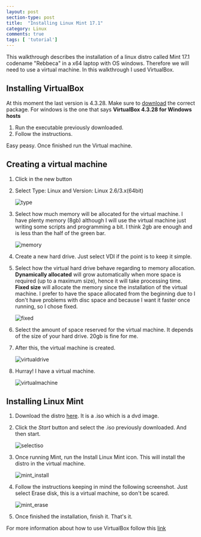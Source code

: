 ```yaml
---
layout: post
section-type: post
title:  "Installing Linux Mint 17.1"
category: Linux
comments: true
tags: [ 'tutorial']
---
```


This walkthrough describes the installation of a linux distro called Mint 17.1 codename "Rebbeca" in a x64 laptop with OS windows. Therefore
we will need to use a virtual machine. In this walkthrough I used VirtualBox. 

## Installing **VirtualBox**

At this moment the last version is 4.3.28. Make sure to [download](https://www.virtualbox.org/wiki/Downloads) the correct package. 
For windows is the one that says **VirtualBox 4.3.28 for Windows hosts**

1. Run the executable previously downloaded.
2. Follow the instructions.

Easy peasy. Once finished run the Virtual machine.

## Creating a virtual machine

1. Click in the new button
2. Select Type: Linux and Version: Linux 2.6/3.x(64bit)

	![type](/assets/vm_type.png)

3. Select how much memory will be allocated for the virtual machine. I have plenty memory (8gb) although I will use the virtual machine just
writing some scripts and programming a bit. I think 2gb are enough and is less than the half of the green bar.

	![memory](/assets/vm_memory.png)

4. Create a new hard drive. Just select VDI if the point is to keep it simple.
5. Select how the virtual hard drive behave regarding to memory allocation. **Dynamically allocated** will grow automatically when more space is required 
(up to a maximum size), hence it will take processing time. **Fixed size** will allocate the memory since the installation of the virtual machine. I prefer 
to have the space allocated from the beginning due to I don't have problems with disc space and because I want it faster once running, so I chose fixed.

	![fixed](/assets/vm_hard_fixed.png)

6. Select the amount of space reserved for the virtual machine. It depends of the size of your hard drive. 20gb is fine for me.
7. After this, the virtual machine is created.

	![virtualdrive](/assets/vm_creatingvirtualdrive.png)

8. Hurray! I have a virtual machine.

	![virtualmachine](/assets/vm.png)

## Installing **Linux Mint**

1. Download the distro [here](http://www.linuxmint.com/download.php). It is a .iso which is a dvd image.
2. Click the *Start* button and select the .iso previously downloaded. And then start.

	![selectiso](/assets/mint_iso.png)
	
3. Once running Mint, run the Install Linux Mint icon. This will install the distro in the virtual machine.

	![mint_install](/assets/mint_first.png)
	
4. Follow the instructions keeping in mind the following screenshot. Just select Erase disk, this is a virtual machine, so don't be scared.

	![mint_erase](/assets/mint_erase.png)
	
5. Once finished the installation, finish it. That's it.

For more information about how to use VirtualBox follow this [link](https://www.virtualbox.org/wiki/End-user_documentation)